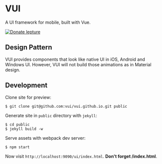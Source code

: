 # VUI

A UI framework for mobile, built with Vue.

[![Donate lepture](https://img.shields.io/badge/donate-lepture-green.svg)](https://lepture.herokuapp.com/?amount=1000&reason=lepture%2Fvui)


## Design Pattern

VUI provides components that look like native UI in iOS, Android and
Windows UI. However, VUI will not build those animations as in Material
design.


## Development

Clone site for preview:

    $ git clone git@github.com:vui/vui.github.io.git public

Generate site in `public` directory with `jekyll`:

    $ cd public
    $ jekyll build -w

Serve assets with webpack dev server:

    $ npm start

Now visit `http://localhost:9090/ui/index.html`. **Don't forget /index.html**.
